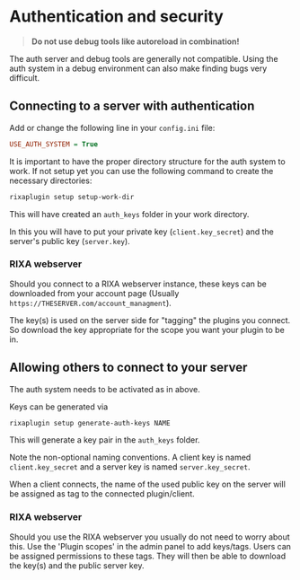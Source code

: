 # Authentication and security

> **Do not use debug tools like autoreload in combination!**

The auth server and debug tools are generally not compatible.
Using the auth system in a debug environment can also make finding bugs very difficult.

## Connecting to a server with authentication
Add or change the following line in your `config.ini` file:
```ini
USE_AUTH_SYSTEM = True
```
It is important to have the proper directory structure for the auth system to work.
If not setup yet you can use the following command to create the necessary directories:
```bash
rixaplugin setup setup-work-dir
```
This will have created an `auth_keys` folder in your work directory.

In this you will have to put your private key (`client.key_secret`) and the server's public key (`server.key`).

### RIXA webserver
Should you connect to a RIXA webserver instance, these keys can be downloaded from your account page
(Usually `https://THESERVER.com/account_managment`).

The key(s) is used on the server side for "tagging" the plugins you connect.
So download the key appropriate for the scope you want your plugin to be in.

## Allowing others to connect to your server
The auth system needs to be activated as in above.

Keys can be generated via
```bash
rixaplugin setup generate-auth-keys NAME
```
This will generate a key pair in the `auth_keys` folder.

Note the non-optional naming conventions. A client key is named `client.key_secret` and a server key is named `server.key_secret`.

When a client connects, the name of the used public key on the server will be assigned as tag to the connected plugin/client.

### RIXA webserver
Should you use the RIXA webserver you usually do not need to worry about this.
Use the 'Plugin scopes' in the admin panel to add keys/tags.
Users can be assigned permissions to these tags. They will then be able to download the key(s) and the public server key.
